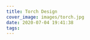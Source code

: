 ```yaml
---
title: Torch Design
cover_image: images/torch.jpg
date: 2020-07-04 19:41:38
tags:
---
```


<p style=" text-align: center;">
<img alt="" src="https://s2.loli.net/2022/01/14/aSM1pi8GfI3EoOr.jpg"  /></p>

<p style=" text-align: center;">
<img alt="" src="https://s2.loli.net/2022/01/14/ZxVUm5XYkRF4Oze.jpg"  /></p>

<p style=" text-align: center;">
<img alt="" src="https://s2.loli.net/2022/01/14/TFQgEpRqXjtIdiy.jpg"  /></p>